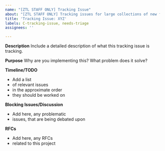 ```yaml
---
name: "[ZTL STAFF ONLY] Tracking Issue"
about: "[ZTL STAFF ONLY] Tracking issues for large collections of new features"
title: 'Tracking Issue: XYZ'
labels: C-tracking-issue, needs-triage
assignees: ''

---
```


**Description**
Include a detailed description of what this tracking issue is tracking.

**Purpose**
Why are you implementing this? What problem does it solve?

**Timeline/TODO**

- Add a list
- of relevant issues
- in the approximate order
- they should be worked on

**Blocking Issues/Discussion**

- Add here, any problematic
- issues, that are being debated upon

**RFCs**

- Add here, any RFCs
- related to this project
